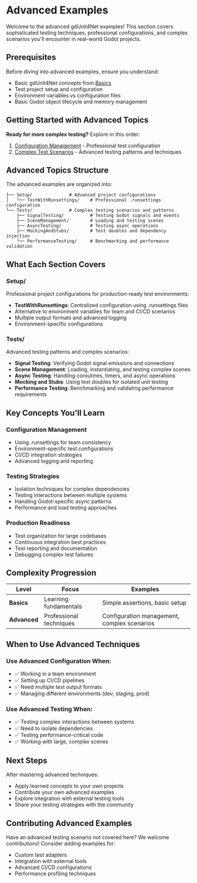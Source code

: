 ﻿# Advanced Examples

Welcome to the advanced gdUnit4Net examples! This section covers sophisticated testing techniques, professional configurations, and complex scenarios you'll encounter in real-world Godot projects.

## Prerequisites

Before diving into advanced examples, ensure you understand:
- Basic gdUnit4Net concepts from [Basics](../Basics/README.md)
- Test project setup and configuration
- Environment variables vs configuration files
- Basic Godot object lifecycle and memory management

## Getting Started with Advanced Topics

**Ready for more complex testing?** Explore in this order:
1. [Configuration Management](Setup/TestWithRunnsettings/README.md) - Professional test configuration
2. [Complex Test Scenarios](Tests/) - Advanced testing patterns and techniques

## Advanced Topics Structure

The advanced examples are organized into:

```
├── Setup/              # Advanced project configurations
│   └── TestWithRunsettings/    # Professional .runsettings configuration
└── Tests/              # Complex testing scenarios and patterns
    ├── SignalTesting/          # Testing Godot signals and events
    ├── SceneManagement/        # Loading and testing scenes
    ├── AsyncTesting/           # Testing async operations
    ├── MockingAndStubs/        # Test doubles and dependency injection
    └── PerformanceTesting/     # Benchmarking and performance validation
```

## What Each Section Covers

### Setup/
Professional project configurations for production-ready test environments:
- **TestWithRunsettings**: Centralized configuration using .runsettings files
- Alternative to environment variables for team and CI/CD scenarios
- Multiple output formats and advanced logging
- Environment-specific configurations

### Tests/
Advanced testing patterns and complex scenarios:
- **Signal Testing**: Verifying Godot signal emissions and connections
- **Scene Management**: Loading, instantiating, and testing complex scenes
- **Async Testing**: Handling coroutines, timers, and async operations
- **Mocking and Stubs**: Using test doubles for isolated unit testing
- **Performance Testing**: Benchmarking and validating performance requirements

## Key Concepts You'll Learn

### Configuration Management
- Using .runsettings for team consistency
- Environment-specific test configurations
- CI/CD integration strategies
- Advanced logging and reporting

### Testing Strategies
- Isolation techniques for complex dependencies
- Testing interactions between multiple systems
- Handling Godot-specific async patterns
- Performance and load testing approaches

### Production Readiness
- Test organization for large codebases
- Continuous integration best practices
- Test reporting and documentation
- Debugging complex test failures

## Complexity Progression

| Level | Focus | Examples |
|-------|-------|----------|
| **Basics** | Learning fundamentals | Simple assertions, basic setup |
| **Advanced** | Professional techniques | Configuration management, complex scenarios |

## When to Use Advanced Techniques

### Use Advanced Configuration When:
- ✅ Working in a team environment
- ✅ Setting up CI/CD pipelines
- ✅ Need multiple test output formats
- ✅ Managing different environments (dev, staging, prod)

### Use Advanced Testing When:
- ✅ Testing complex interactions between systems
- ✅ Need to isolate dependencies
- ✅ Testing performance-critical code
- ✅ Working with large, complex scenes

## Next Steps

After mastering advanced techniques:
- Apply learned concepts to your own projects
- Contribute your own advanced examples
- Explore integration with external testing tools
- Share your testing strategies with the community

## Contributing Advanced Examples

Have an advanced testing scenario not covered here? We welcome contributions! Consider adding examples for:
- Custom test adapters
- Integration with external tools
- Advanced CI/CD configurations
- Performance profiling techniques
